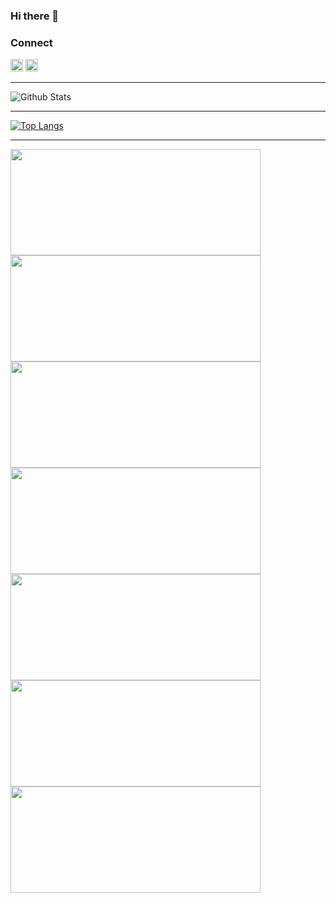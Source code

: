 ### Hi there 👋
### Connect 

<a href="https://www.linkedin.com/in/ajith-kumar-p-m-43aa42192/"><img src = "https://avatars3.githubusercontent.com/u/357098?s=200&v=4" width=20px height=20px></a>
<a href="https://www.instagram.com/ajith_k_p_m/"><img src = "https://avatars3.githubusercontent.com/u/549085?s=200&v=4" width=20px height=20px></a>

<!--
**AJITH-klepsydra/AJITH-klepsydra** is a ✨ _special_ ✨ repository because its `README.md` (this file) appears on your GitHub profile.

Here are some ideas to get you started:

- 🔭 I’m currently working on ...
- 🌱 I’m currently learning ...
- 👯 I’m looking to collaborate on ...
- 🤔 I’m looking for help with ...
- 💬 Ask me about ...
- 📫 How to reach me: ...
- 😄 Pronouns: ...
- ⚡ Fun fact: ...
-->

___

![Github Stats](https://github-readme-stats.vercel.app/api?username=AJITH-klepsydra&show_icons=true&include_all_commits=true&theme=gruvbox&cache_seconds=86400)

___

[![Top Langs](https://github-readme-stats.vercel.app/api/top-langs/?username=AJITH-klepsydra&layout=compact&theme=gruvbox&cache_seconds=86400)](https://github.com/AJITH-klepsydra)

___


<a href="https://github.com/AJITH-klepsydra/pyweek2020">
  <img height=170px width=400px src="https://github-readme-stats.vercel.app/api/pin/?username=AJITH-klepsydra&repo=pyweek2020&&theme=synthwave&cache_seconds=86400&show_icons=true" />
</a>


<a href="https://github.com/AJITH-klepsydra/viscot-app">
  <img height=170px width=400px src="https://github-readme-stats.vercel.app/api/pin/?username=AJITH-klepsydra&repo=viscot-app&&theme=gruvbox&cache_seconds=86400&show_icons=true" />
</a>


<a href="https://github.com/AJITH-klepsydra/TKM-CONNECT">
  <img height=170px width=400px src="https://github-readme-stats.vercel.app/api/pin/?username=AJITH-klepsydra&repo=TKM-CONNECT&&theme=synthwave&cache_seconds=86400&show_icons=true" />
</a>


<a href="https://github.com/AJITH-klepsydra/productivity-Timer/">
  <img height=170px width=400px src="https://github-readme-stats.vercel.app/api/pin/?username=AJITH-klepsydra&repo=productivity-Timer&&theme=gruvbox&cache_seconds=86400&show_icons=true" />
</a>

<a href="https://github.com/AJITH-klepsydra/memoir">
  <img height=170px width=400px src="https://github-readme-stats.vercel.app/api/pin/?username=AJITH-klepsydra&repo=memoir&&theme=synthwave&cache_seconds=86400&show_icons=true" />
</a>

<a href="https://github.com/AJITH-klepsydra/tkmtribe">
  <img height=170px width=400px src="https://github-readme-stats.vercel.app/api/pin/?username=AJITH-klepsydra&repo=tkmtribe&&theme=gruvbox&cache_seconds=86400&show_icons=true" />
</a>


<a href="https://github.com/AJITH-klepsydra/Image_To_Ascii_Art">
  <img height=170px width=400px src="https://github-readme-stats.vercel.app/api/pin/?username=AJITH-klepsydra&repo=Image_To_Ascii_Art&&theme=synthwave&cache_seconds=86400&show_icons=true" />
</a>
